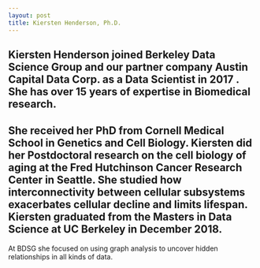 ```yaml
---
layout: post
title: Kiersten Henderson, Ph.D.
---
```


Kiersten Henderson joined Berkeley Data Science Group and
our partner company Austin Capital Data Corp. as a Data Scientist in
2017 . She has over 15 years of expertise in Biomedical research.
-----
She received her PhD from Cornell Medical School in Genetics and Cell
Biology. Kiersten did her Postdoctoral research on the cell biology of
aging at the Fred Hutchinson Cancer Research Center in Seattle. She
studied how interconnectivity between cellular subsystems exacerbates
cellular decline and limits lifespan. Kiersten graduated from the
Masters in Data Science at UC Berkeley in December 2018. 
-----
At BDSG she focused on using graph analysis to uncover hidden relationships in
all kinds of data.